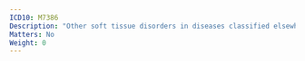 ```yaml
---
ICD10: M7386
Description: "Other soft tissue disorders in diseases classified elsewhere: Lower leg"
Matters: No
Weight: 0
---
```

